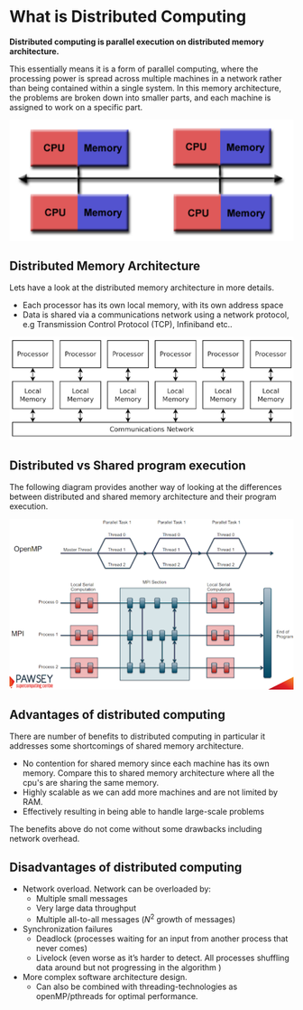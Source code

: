 # What is Distributed Computing

**Distributed computing is parallel execution on distributed memory architecture.**

This essentially means it is a form of parallel computing, where the processing power is spread across multiple machines in a network rather than being contained within a single system. In this memory architecture, the problems are broken down into smaller parts, and each machine is assigned to work on a specific part.

![distributed memory architecture](../imgs/distributed_memory_architecture.png)

## Distributed Memory Architecture

Lets have a look at the distributed memory architecture in more details.

- Each processor has its own local memory, with its own address space
- Data is shared via a communications network using a network protocol, e.g Transmission Control Protocol (TCP), Infiniband etc..

![Distributed Memory Architecture](../imgs/distributed_memory_architecture_2.png)

## Distributed vs Shared program execution

The following diagram provides another way of looking at the differences between distributed and shared memory architecture and their program execution.

![Distributed vs Shared](../imgs/distributed_vs_shared.png)

## Advantages of distributed computing

There are number of benefits to distributed computing in particular it addresses some shortcomings of shared memory architecture.

- No contention for shared memory since each machine has its own memory. Compare this to shared memory architecture where all the cpu's are sharing the same memory.
- Highly scalable as we can add more machines and are not limited by RAM.
- Effectively resulting in being able to handle large-scale problems

The benefits above do not come without some drawbacks including network overhead.

## Disadvantages of distributed computing

- Network overload. Network can be overloaded by:
  - Multiple small messages
  - Very large data throughput
  - Multiple all-to-all messages ($N^2$ growth of messages)
- Synchronization failures
  - Deadlock (processes waiting for an input from another process that never comes)
  - Livelock (even worse as it’s harder to detect. All processes shuffling data around but not progressing in the algorithm )
- More complex software architecture design.
  - Can also be combined with threading-technologies as openMP/pthreads for optimal performance.

